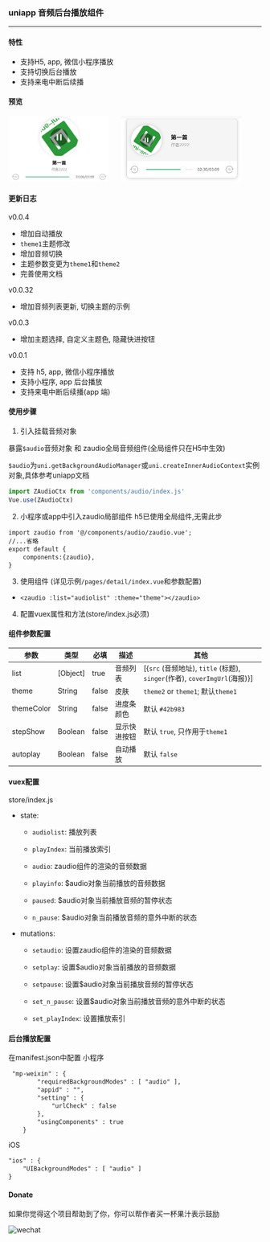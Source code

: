 ### uniapp 音频后台播放组件

---
#### 特性
+ 支持H5, app, 微信小程序播放
+ 支持切换后台播放
+ 支持来电中断后续播

#### 预览
<img src="screenshop/../screenshot/music.png" style="width:200px">
<img src="screenshop/../screenshot/fm.png" style="width:240px;margin-left: 20px">

#### 更新日志

v0.0.4
- 增加自动播放
- `theme1`主题修改
- 增加音频切换
- 主题参数变更为`theme1`和`theme2`
- 完善使用文档

v0.0.32
- 增加音频列表更新, 切换主题的示例

v0.0.3
- 增加主题选择,  自定义主题色, 隐藏快进按钮

v0.0.1
- 支持 h5, app, 微信小程序播放
- 支持小程序, app 后台播放
- 支持来电中断后续播(app 端)

#### 使用步骤

1. 引入挂载音频对象

暴露`$audio`音频对象 和 zaudio全局音频组件(全局组件只在H5中生效)

`$audio`为`uni.getBackgroundAudioManager`或`uni.createInnerAudioContext`实例对象,具体参考uniapp文档

```javascript
import ZAudioCtx from 'components/audio/index.js'
Vue.use(ZAudioCtx)
```


2. 小程序或app中引入zaudio局部组件
h5已使用全局组件,无需此步

```
import zaudio from '@/components/audio/zaudio.vue';
//...省略
export default {
	components:{zaudio},
}
```


3. 使用组件 (详见示例`/pages/detail/index.vue`和参数配置)
  - `<zaudio :list="audiolist" :theme="theme"></zaudio>`

4. 配置vuex属性和方法(store/index.js必须)

#### 组件参数配置

参数 | 类型 | 必填 | 描述 | 其他
-|-|-|-|-
list | [Object] | true | 音频列表 |  [{`src` (音频地址), `title` (标题), `singer`(作者), `coverImgUrl`(海报)}]
theme | String | false | 皮肤 | `theme2` or `theme1`;   默认`theme1`
themeColor | String | false | 进度条颜色 |  默认 `#42b983`
stepShow | Boolean | false | 显示快进按钮 |  默认 `true`, 只作用于`theme1`
autoplay | Boolean | false | 自动播放 |  默认 `false` 


#### vuex配置
store/index.js
+ state: 
  - `audiolist`: 播放列表

  - `playIndex`: 当前播放索引
  
  - `audio`: zaudio组件的渲染的音频数据

  - `playinfo`: $audio对象当前播放的音频数据

  - `paused`: $audio对象当前播放音频的暂停状态

  - `n_pause`: $audio对象当前播放音频的意外中断的状态

+ mutations: 

  - `setaudio`: 设置zaudio组件的渲染的音频数据

  - `setplay`: 设置$audio对象当前播放的音频数据

  - `setpause`: 设置$audio对象当前播放音频的暂停状态

  - `set_n_pause`: 设置$audio对象当前播放音频的意外中断的状态
  
  - `set_playIndex`: 设置播放索引

#### 后台播放配置
在manifest.json中配置
小程序

```
 "mp-weixin" : {
		"requiredBackgroundModes" : [ "audio" ],
        "appid" : "",
        "setting" : {
            "urlCheck" : false
        },
        "usingComponents" : true
    }
```

iOS

```
"ios" : {
    "UIBackgroundModes" : [ "audio" ]
}
```

#### Donate
如果你觉得这个项目帮助到了你，你可以帮作者买一杯果汁表示鼓励

![wechat](http://cdn.jingangtui.top/wechat.jpg)